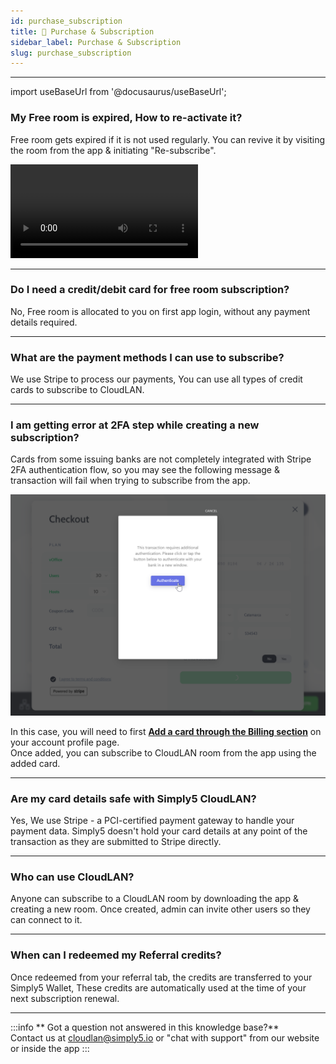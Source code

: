 ```yaml
---
id: purchase_subscription
title: 🧾 Purchase & Subscription
sidebar_label: Purchase & Subscription
slug: purchase_subscription
---
```


---
import useBaseUrl from '@docusaurus/useBaseUrl';

### My Free room is expired, How to re-activate it?
Free room gets expired if it is not used regularly. You can revive it by visiting the room from the app & initiating "Re-subscribe".
<div className = "iframe_container">
    <video className="responsive-iframe" src={useBaseUrl("videos/howtoresubscribe.mp4")} title="How to Subscribe" autoPlay="true" controls></video>
</div>

---

### Do I need a credit/debit card for free room subscription?

No, Free room is allocated to you on first app login, without any payment details required.

---
### What are the payment methods I can use to subscribe?

We use Stripe to process our payments, You can use all types of credit cards to subscribe to CloudLAN.

---

### I am getting error at 2FA step while creating a new subscription?

 Cards from some issuing banks are not completely integrated with Stripe 2FA authentication flow, so you may see the following message & transaction will fail when trying to subscribe from the app.

 ![Bank 2FA issue](assets/otp.png)

In this case, you will need to first [**Add a card through the Billing section**](http://y5.ai/usercards) on your account profile page. <br />
Once added, you can subscribe to CloudLAN room from the app using the added card.

---
### Are my card details safe with Simply5 CloudLAN?

Yes, We use Stripe - a PCI-certified payment gateway to handle your payment data. Simply5 doesn't hold your card details at any point of the transaction as they are submitted to Stripe directly.

---

### Who can use CloudLAN?

Anyone can subscribe to a CloudLAN room by downloading the app & creating a new room. Once created, admin can invite other users so they can connect to it.

---
### When can I redeemed my Referral credits?

Once redeemed from your referral tab, the credits are transferred to your Simply5 Wallet, These credits are automatically used at the time of your next subscription renewal.




---
:::info
 ** Got a question not answered in this knowledge base?** <br />
 Contact us at [cloudlan@simply5.io](mailto:cloudlan@simply5.io) or "chat with support" from our website or inside the app
:::